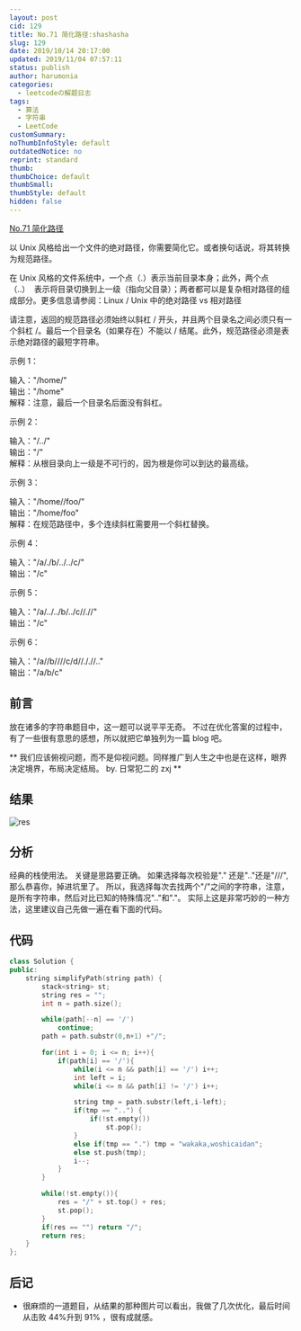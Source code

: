 ```yaml
---
layout: post
cid: 129
title: No.71 简化路径:shashasha
slug: 129
date: 2019/10/14 20:17:00
updated: 2019/11/04 07:57:11
status: publish
author: harumonia
categories:
  - leetcodeの解题日志
tags:
  - 算法
  - 字符串
  - LeetCode
customSummary:
noThumbInfoStyle: default
outdatedNotice: no
reprint: standard
thumb:
thumbChoice: default
thumbSmall:
thumbStyle: default
hidden: false
---
```


[No.71 简化路径](https://leetcode-cn.com/problems/simplify-path/)

以 Unix 风格给出一个文件的绝对路径，你需要简化它。或者换句话说，将其转换为规范路径。

在 Unix 风格的文件系统中，一个点（.）表示当前目录本身；此外，两个点 （..）  表示将目录切换到上一级（指向父目录）；两者都可以是复杂相对路径的组成部分。更多信息请参阅：Linux / Unix 中的绝对路径 vs 相对路径

请注意，返回的规范路径必须始终以斜杠 / 开头，并且两个目录名之间必须只有一个斜杠 /。最后一个目录名（如果存在）不能以 / 结尾。此外，规范路径必须是表示绝对路径的最短字符串。

<!-- more -->

示例 1：

输入："/home/"  
输出："/home"  
解释：注意，最后一个目录名后面没有斜杠。

示例 2：

输入："/../"  
输出："/"  
解释：从根目录向上一级是不可行的，因为根是你可以到达的最高级。

示例 3：

输入："/home//foo/"  
输出："/home/foo"  
解释：在规范路径中，多个连续斜杠需要用一个斜杠替换。

示例 4：

输入："/a/./b/../../c/"  
输出："/c"

示例 5：

输入："/a/../../b/../c//.//"  
输出："/c"

示例 6：

输入："/a//b////c/d//././/.."  
输出："/a/b/c"

## 前言

放在诸多的字符串题目中，这一题可以说平平无奇。
不过在优化答案的过程中，有了一些很有意思的感想，所以就把它单独列为一篇 blog 吧。

** 我们应该俯视问题，而不是仰视问题。同样推广到人生之中也是在这样，眼界决定境界，布局决定结局。 by. 日常犯二的 zxj **

## 结果

![res](https://harumona-blog.oss-cn-beijing.aliyuncs.com/old_articles/3050857160.png?Expires=1602312305&)

## 分析

经典的栈使用法。
关键是思路要正确。
如果选择每次校验是"." 还是".."还是"///",那么恭喜你，掉进坑里了。
所以，我选择每次去找两个"/"之间的字符串，注意，是所有字符串，然后对比已知的特殊情况".."和"."。
实际上这是非常巧妙的一种方法，这里建议自己先做一遍在看下面的代码。

## 代码

```cpp
class Solution {
public:
    string simplifyPath(string path) {
        stack<string> st;
        string res = "";
        int n = path.size();

        while(path[--n] == '/')
            continue;
        path = path.substr(0,n+1) +"/";

        for(int i = 0; i <= n; i++){
            if(path[i] == '/'){
                while(i <= n && path[i] == '/') i++;
                int left = i;
                while(i <= n && path[i] != '/') i++;

                string tmp = path.substr(left,i-left);
                if(tmp == "..") {
                    if(!st.empty())
                        st.pop();
                }
                else if(tmp == ".") tmp = "wakaka,woshicaidan";
                else st.push(tmp);
                i--;
            }
        }

        while(!st.empty()){
            res = "/" + st.top() + res;
            st.pop();
        }
        if(res == "") return "/";
        return res;
    }
};
```

## 后记

- 很麻烦的一道题目，从结果的那种图片可以看出，我做了几次优化，最后时间从击败 44%升到 91% ，很有成就感。
